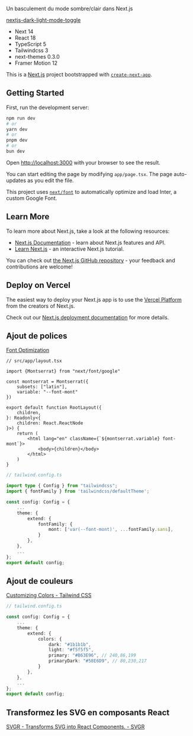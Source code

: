 Un basculement du mode sombre/clair dans Next.js

[nextjs-dark-light-mode-toggle](https://gylgyl2000.github.io/nextjs-dark-light-mode-toggle/)

- Next 14
- React 18
- TypeScript 5
- Tailwindcss 3
- next-themes 0.3.0
- Framer Motion 12

This is a [Next.js](https://nextjs.org/) project bootstrapped with [`create-next-app`](https://github.com/vercel/next.js/tree/canary/packages/create-next-app).

## Getting Started

First, run the development server:

```bash
npm run dev
# or
yarn dev
# or
pnpm dev
# or
bun dev
```

Open [http://localhost:3000](http://localhost:3000) with your browser to see the result.

You can start editing the page by modifying `app/page.tsx`. The page auto-updates as you edit the file.

This project uses [`next/font`](https://nextjs.org/docs/basic-features/font-optimization) to automatically optimize and load Inter, a custom Google Font.

## Learn More

To learn more about Next.js, take a look at the following resources:

- [Next.js Documentation](https://nextjs.org/docs) - learn about Next.js features and API.
- [Learn Next.js](https://nextjs.org/learn) - an interactive Next.js tutorial.

You can check out [the Next.js GitHub repository](https://github.com/vercel/next.js/) - your feedback and contributions are welcome!

## Deploy on Vercel

The easiest way to deploy your Next.js app is to use the [Vercel Platform](https://vercel.com/new?utm_medium=default-template&filter=next.js&utm_source=create-next-app&utm_campaign=create-next-app-readme) from the creators of Next.js.

Check out our [Next.js deployment documentation](https://nextjs.org/docs/deployment) for more details.

## Ajout de polices

[Font Optimization](https://nextjs.org/docs/app/building-your-application/optimizing/fonts)

```tsx
// src/app/layout.tsx

import {Montserrat} from "next/font/google"

const montserrat = Montserrat({
    subsets: ["latin"],
    variable: "--font-mont"
})

export default function RootLayout({
    children,
}: Readonly<{
    children: React.ReactNode
}>) {
    return (
        <html lang="en" className={`${montserrat.variable} font-mont`}>
            <body>{children}</body>
        </html>
    )
}
```

```ts
// tailwind.config.ts

import type { Config } from "tailwindcss";
import { fontFamily } from 'tailwindcss/defaultTheme';

const config: Config = {
    ...
    theme: {
        extend: {
            fontFamily: {
                mont: ['var(--font-mont)', ...fontFamily.sans],
            }
        },
    },
    ...
};
export default config;
```

## Ajout de couleurs

[Customizing Colors - Tailwind CSS](https://tailwindcss.com/docs/customizing-colors)

```ts
// tailwind.config.ts

const config: Config = {
    ...
    theme: {
        extend: {
            colors: {
                dark: "#1b1b1b",
                light: "#f5f5f5",
                primary: "#B63E96", // 240,86,199
                primaryDark: "#58E6D9", // 80,230,217
            }
        },
    },
    ...
};
export default config;
```

## Transformez les SVG en composants React

[SVGR - Transforms SVG into React Components. - SVGR](https://react-svgr.com/playground/)
